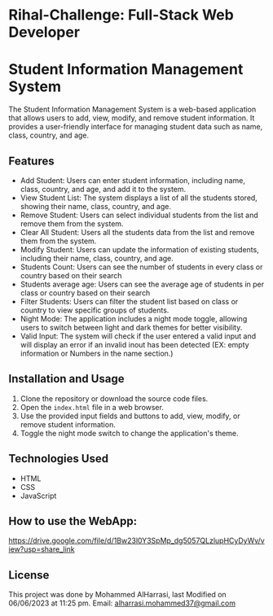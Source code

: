 # Rihal-Challenge: Full-Stack Web Developer 

# Student Information Management System

The Student Information Management System is a web-based application that allows users to add, view, modify, and remove student information. It provides a user-friendly interface for managing student data such as name, class, country, and age.

## Features

- Add Student: Users can enter student information, including name, class, country, and age, and add it to the system.
- View Student List: The system displays a list of all the students stored, showing their name, class, country, and age.
- Remove Student: Users can select individual students from the list and remove them from the system.
- Clear All Student: Users all the students data from the list and remove them from the system.
- Modify Student: Users can update the information of existing students, including their name, class, country, and age.
- Students Count: Users can see the number of students in every class or country based on their search
- Students average age: Users can see the average age of students in per class or country based on their search
- Filter Students: Users can filter the student list based on class or country to view specific groups of students.
- Night Mode: The application includes a night mode toggle, allowing users to switch between light and dark themes for better visibility.
- Valid Input: The system will check if the user entered a valid input and will display an error if an invalid inout has been detected (EX: empty information or Numbers in the name section.)

## Installation and Usage

1. Clone the repository or download the source code files.
2. Open the `index.html` file in a web browser.
3. Use the provided input fields and buttons to add, view, modify, or remove student information.
4. Toggle the night mode switch to change the application's theme.

## Technologies Used

- HTML
- CSS
- JavaScript

## How to use the WebApp:

https://drive.google.com/file/d/1Bw23l0Y3SpMp_dg5057QLzlupHCyDyWv/view?usp=share_link


## License

This project was done by Mohammed AlHarrasi, last Modified on 06/06/2023 at 11:25 pm. 
Email: alharrasi.mohammed37@gmail.com

